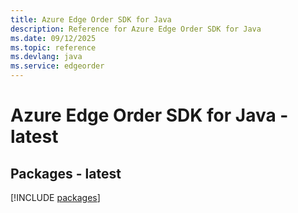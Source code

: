 ```yaml
---
title: Azure Edge Order SDK for Java
description: Reference for Azure Edge Order SDK for Java
ms.date: 09/12/2025
ms.topic: reference
ms.devlang: java
ms.service: edgeorder
---
```

# Azure Edge Order SDK for Java - latest
## Packages - latest
[!INCLUDE [packages](edge-order-index.md)]